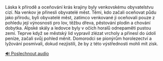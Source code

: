 
Láska k přírodě a oceňování krás krajiny byly venkovskému obyvatelstvu cizí. Na venkov je přinesli obyvatelé měst. Těmi, kdo začali oceňovat půdu jako přírodu, byli obyvatelé měst, zatímco venkované ji oceňovali pouze z pohledu její výnosnosti pro lov, těžbu dřeva, pěstování plodin a chování dobytka. Alpské skály a ledovce byly v očích horalů odnepaměti pustou zemí. Teprve když se městský lid vypravil zlézat vrcholy a přinesl do údolí peníze, začali svůj pohled měnit. Domorodci se pionýrům horolezectví a lyžování posmívali, dokud nezjistili, že by z této výstřednosti mohli mít zisk.

[🔊 Poslechnout audio](/data/7-paragraphs/audio/chapter_122/para_001-Lska-k-prod-a-oceovn-krs-krajiny-byly-venk.mp3)
